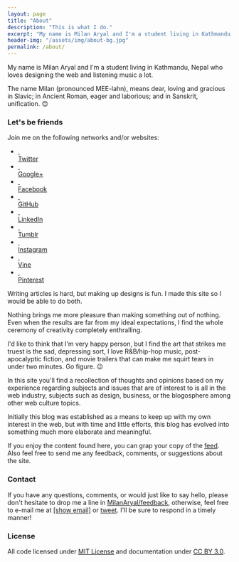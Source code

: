 ```yaml
---
layout: page
title: "About"
description: "This is what I do."
excerpt: "My name is Milan Aryal and I'm a student living in Kathmandu, Nepal who loves designing the web and listening music a lot."
header-img: "/assets/img/about-bg.jpg"
permalink: /about/
---
```


My name is Milan Aryal and I'm a student living in Kathmandu, Nepal who loves designing the web and listening music a lot.

The name Milan (pronounced MEE-lahn), means dear, loving and gracious in Slavic; in Ancient Roman, eager and laborious; and in Sanskrit, unification. :blush:

### Let's be friends

Join me on the following networks and/or websites:

<ul class="list-inline text-center">
  <li><a rel="me" href="//twitter.com/MilanAryal"><i class="fa fa-twitter fa-stack-2x">&nbsp;</i><br>Twitter</a></li>
  <li><a rel="me" href="//google.com/+MilanAryal"><i class="fa fa-google-plus fa-stack-2x">&nbsp;</i><br>Google+</a></li>
  <li><a rel="me" href="//facebook.com/considermilan"><i class="fa fa-facebook fa-stack-2x">&nbsp;</i><br>Facebook</a></li>
  <li><a rel="me" href="//github.com/MilanAryal"><i class="fa fa-github fa-stack-2x">&nbsp;</i><br>GitHub</a></li>
  <li><a rel="me" href="//linkedin.com/in/MilanAryal"><i class="fa fa-linkedin fa-stack-2x">&nbsp;</i><br>LinkedIn</a></li>
  <li><a rel="me" href="//milanaryal.tumblr.com"><i class="fa fa-tumblr fa-stack-2x">&nbsp;</i><br>Tumblr</a></li>
  <li><a rel="me" href="//instagram.com/milanaryal"><i class="fa fa-instagram fa-stack-2x">&nbsp;</i><br>Instagram</a></li>
  <li><a rel="me" href="//vine.com/MilanAryal"><i class="fa fa-vine fa-stack-2x">&nbsp;</i><br>Vine</a></li>
  <li><a rel="me" href="//pinterest.com/milanaryal"><i class="fa fa-pinterest fa-stack-2x">&nbsp;</i><br>Pinterest</a></li>
</ul>

Writing articles is hard, but making up designs is fun. I made this site so I would be able to do both.

Nothing brings me more pleasure than making something out of nothing. Even when the results are far from my ideal expectations, I find the whole ceremony of creativity completely enthralling.

I'd like to think that I'm very happy person, but I find the art that strikes me truest is the sad, depressing sort, I love R&B/hip-hop music, post-apocalyptic fiction, and movie trailers that can make me squirt tears in under two minutes. Go figure. :wink:

In this site you'll find a recollection of thoughts and opinions based on my experience regarding subjects and issues that are of interest to is all in the web industry, subjects such as design, business, or the blogosphere among other web culture topics.

Initially this blog was established as a means to keep up with my own interest in the web, but with time and little efforts, this blog has evolved into something much more elaborate and meaningful.

If you enjoy the content found here, you can grap your copy of the <i class="fa fa-rss"></i> [feed](http://milanaryal.com/feed.xml). Also feel free to send me any feedback, comments, or suggestions about the site.

### Contact

If you have any questions, comments, or would just like to say hello, please don't hesitate to drop me a line in <i class="fa fa-github"></i> [MilanAryal/feedback](https://github.com/MilanAryal/feedback), otherwise, feel free to e-mail me at <i class="fa fa-envelope-o"></i> <a href="http://www.google.com/recaptcha/mailhide/d?k=01bN4PKtERxR0aeMR6mae2dw==&amp;c=CI3q6gqS8ml9GNRRqB549A0aadNxkjwONFjvlMYKApc=" onclick="window.open('http://www.google.com/recaptcha/mailhide/d?k\07501bN4PKtERxR0aeMR6mae2dw\75\75\46c\75CI3q6gqS8ml9GNRRqB549A0aadNxkjwONFjvlMYKApc\075', '', 'toolbar=0,scrollbars=0,location=0,statusbar=0,menubar=0,resizable=0,width=500,height=300'); return false;" title="Reveal this e-mail address">[show email]</a> or <i class="fa fa-twitter"></i> [tweet](//twitter.com/MilanAryal). I'll be sure to respond in a timely manner!

### License

All code licensed under [MIT License](//github.com/MilanAryal/milanaryal.github.io/blob/master/LICENSE) and documentation under [CC BY 3.0](http://creativecommons.org/licenses/by/3.0/).